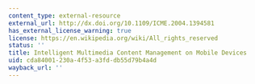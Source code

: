 ```yaml
---
content_type: external-resource
external_url: http://dx.doi.org/10.1109/ICME.2004.1394581
has_external_license_warning: true
license: https://en.wikipedia.org/wiki/All_rights_reserved
status: ''
title: Intelligent Multimedia Content Management on Mobile Devices
uid: cda84001-230a-4f53-a3fd-db55d79b4a4d
wayback_url: ''
---
```

